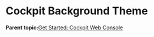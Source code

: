 <!--
SPDX-FileCopyrightText: 2023,2024 Oracle and/or its affiliates.
SPDX-License-Identifier: CC-BY-SA-4.0
-->
# Cockpit Background Theme

**Parent topic:**[Get Started: Cockpit Web Console](../topics/cockpit-install.md)

